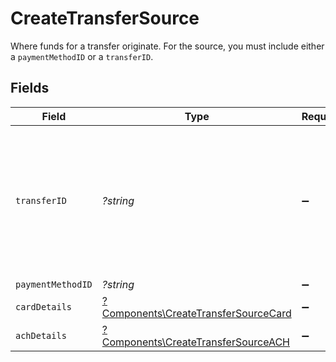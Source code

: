 # CreateTransferSource

Where funds for a transfer originate. For the source, you must include either a `paymentMethodID` or a `transferID`.


## Fields

| Field                                                                                                                                                                   | Type                                                                                                                                                                    | Required                                                                                                                                                                | Description                                                                                                                                                             |
| ----------------------------------------------------------------------------------------------------------------------------------------------------------------------- | ----------------------------------------------------------------------------------------------------------------------------------------------------------------------- | ----------------------------------------------------------------------------------------------------------------------------------------------------------------------- | ----------------------------------------------------------------------------------------------------------------------------------------------------------------------- |
| `transferID`                                                                                                                                                            | *?string*                                                                                                                                                               | :heavy_minus_sign:                                                                                                                                                      | A `transferID` is used to create a [transfer group](https://docs.moov.io/guides/money-movement/transfer-groups/), <br/>associating the new transfer with a parent transfer. |
| `paymentMethodID`                                                                                                                                                       | *?string*                                                                                                                                                               | :heavy_minus_sign:                                                                                                                                                      | N/A                                                                                                                                                                     |
| `cardDetails`                                                                                                                                                           | [?Components\CreateTransferSourceCard](../../Models/Components/CreateTransferSourceCard.md)                                                                             | :heavy_minus_sign:                                                                                                                                                      | N/A                                                                                                                                                                     |
| `achDetails`                                                                                                                                                            | [?Components\CreateTransferSourceACH](../../Models/Components/CreateTransferSourceACH.md)                                                                               | :heavy_minus_sign:                                                                                                                                                      | N/A                                                                                                                                                                     |